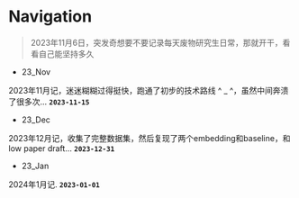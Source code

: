 # Navigation

> 2023年11月6日，突发奇想要不要记录每天废物研究生日常，那就开干，看看自己能坚持多久



- 23_Nov

2023年11月记，迷迷糊糊过得挺快，跑通了初步的技术路线 ^ _ ^，虽然中间奔溃了很多次...
**`2023-11-15`**

- 23_Dec

2023年12月记，收集了完整数据集，然后复现了两个embedding和baseline，和low paper draft...
**`2023-12-31`**

- 23_Jan

2024年1月记.
**`2023-01-01`**



